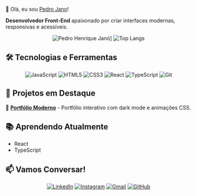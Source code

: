 👋 Olá, eu sou [Pedro Jano]()!  

**Desenvolvedor Front-End** apaixonado por criar interfaces modernas, responsivas e acessíveis.  

<div align="center">
  
  ![Pedro Henrique Janó](https://github-readme-stats.vercel.app/api?username=Pedrojano&custom_title=Pedro%20Henrique%20Janó&show_icons=true&theme=radical&hide_border=true&title_color=58A6FF&icon_color=1F6FEB)]
  ![Top Langs](https://github-readme-stats.vercel.app/api/top-langs/?username=Pedrojano&layout=compact&theme=radical&hide_border=true&langs_count=6)

</div>

## 🛠 **Tecnologias e Ferramentas**  

<div style="display: inline_block" align="center">
  
  ![JavaScript](https://img.shields.io/badge/JavaScript-F7DF1E?style=for-the-badge&logo=javascript&logoColor=black)
  ![HTML5](https://img.shields.io/badge/HTML5-E34F26?style=for-the-badge&logo=html5&logoColor=white)
  ![CSS3](https://img.shields.io/badge/CSS3-1572B6?style=for-the-badge&logo=css3&logoColor=white)
  ![React](https://img.shields.io/badge/React-61DAFB?style=for-the-badge&logo=react&logoColor=black)
  ![TypeScript](https://img.shields.io/badge/TypeScript-3178C6?style=for-the-badge&logo=typescript&logoColor=white)
  ![Git](https://img.shields.io/badge/Git-E44C30?style=for-the-badge&logo=git&logoColor=white)
  
</div>

## 🌟 **Projetos em Destaque**  

🔹 **[Portfólio Moderno](link-repo)** - Portfólio interativo com dark mode e animações CSS.   

## 📚 **Aprendendo Atualmente**  

-  React 
-  TypeScript 
 
## 📫 **Vamos Conversar!**  

<div align="center">
  
  [![LinkedIn](https://img.shields.io/badge/LinkedIn-0077B5?style=for-the-badge&logo=linkedin&logoColor=white)](https://www.linkedin.com/in/pedro-henrique-c-72a86911a)
  [![Instagram](https://img.shields.io/badge/Instagram-E4405F?style=for-the-badge&logo=instagram&logoColor=white)](https://instagram.com/pedro_henrique_22_/)
  [![Gmail](https://img.shields.io/badge/Gmail-D14836?style=for-the-badge&logo=gmail&logoColor=white)](mailto:pedrino022@gmail.com)
  [![GitHub](https://img.shields.io/badge/GitHub-100000?style=for-the-badge&logo=github&logoColor=white)](https://github.com/Pedrojano)
  
</div>

